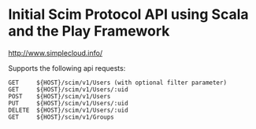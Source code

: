# Initial Scim Protocol API using Scala and the Play Framework
http://www.simplecloud.info/

Supports the following api requests:
```
GET     ${HOST}/scim/v1/Users (with optional filter parameter)
GET     ${HOST}/scim/v1/Users/:uid
POST    ${HOST}/scim/v1/Users
PUT     ${HOST}/scim/v1/Users/:uid
DELETE  ${HOST}/scim/v1/Users/:uid
GET     ${HOST}/scim/v1/Groups
```
